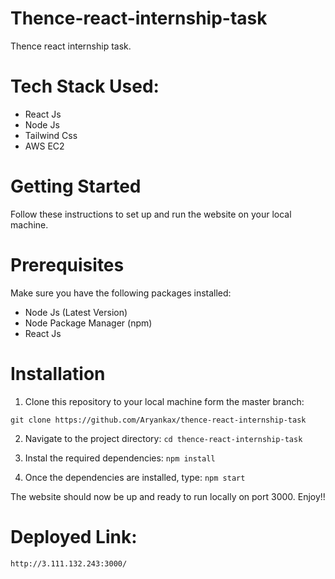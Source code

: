 # Thence-react-internship-task
Thence react internship task. 

# Tech Stack Used: 
- React Js
- Node Js
- Tailwind Css
- AWS EC2

# Getting Started
Follow these instructions to set up and run the website on your local machine.

# Prerequisites
Make sure you have the following packages installed: 

- Node Js (Latest Version)
- Node Package Manager (npm)
- React Js

# Installation 
1. Clone this repository to your local machine form the master branch:

`git clone https://github.com/Aryankax/thence-react-internship-task`

2. Navigate to the project directory:
`cd thence-react-internship-task`

3. Instal the required dependencies:
`npm install`

5. Once the dependencies are installed, type:
`npm start`

The website should now be up and ready to run locally on port 3000. Enjoy!!

# Deployed Link: 
`http://3.111.132.243:3000/`
